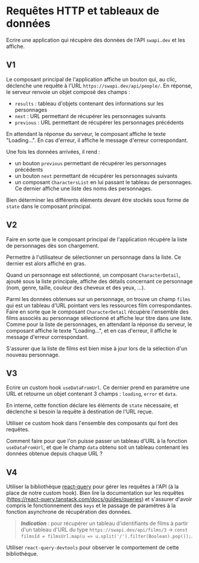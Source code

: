 Requêtes HTTP et tableaux de données
===

Ecrire une application qui récupère des données de l'API `swapi.dev` et les affiche.

V1
---

Le composant principal de l'application affiche un bouton qui, au clic, déclenche une requête à l'URL `https://swapi.dev/api/people/`. En réponse, le serveur renvoie un objet composé des champs :
 - `results` : tableau d'objets contenant des informations sur les personnages
 - `next` : URL permettant de récupérer les personnages suivants
 - `previous` : URL permettant de récupérer les personnages précédents

En attendant la réponse du serveur, le composant affiche le texte "Loading...".
En cas d'erreur, il affiche le message d'erreur correspondant.

Une fois les données arrivées, il rend :
 - un bouton `previous` permettant de récupérer les personnages précédents
 - un bouton `next` permettant de récupérer les personnages suivants
 - un composant `CharactersList` en lui passant le tableau de personnages. Ce dernier affiche une liste des noms des personnages.

Bien déterminer les différents éléments devant être stockés sous forme de `state` dans le composant principal.

V2
---

Faire en sorte que le composant principal de l'application récupère la liste de personnages dès son chargement.

Permettre à l'utilisateur de sélectionner un personnage dans la liste.
Ce dernier est alors affiché en gras.

Quand un personnage est sélectionné, un composant `CharacterDetail`, ajouté sous la liste principale, affiche des détails concernant ce personnage (nom, genre, taille, couleur des cheveux et des yeux, ...).

Parmi les données obtenues sur un personnage, on trouve un champ `films` qui est un tableau d'URL pointant vers les ressources film correspondantes.
Faire en sorte que le composant `CharacterDetail` récupère l'ensemble des films associés au personnage sélectionné et affiche leur titre dans une liste.
Comme pour la liste de personnages, en attendant la réponse du serveur, le composant affiche le texte "Loading...", et en cas d'erreur, il affiche le message d'erreur correspondant.

S'assurer que la liste de films est bien mise à jour lors de la sélection d'un nouveau personnage.

V3
---

Ecrire un custom hook `useDataFromUrl`.
Ce dernier prend en paramètre une URL et retourne un objet contenant 3 champs : `loading`, `error` et `data`.

En interne, cette fonction déclare les éléments de `state` nécessaire, et déclenche si besoin la requête à destination de l'URL reçue.

Utiliser ce custom hook dans l'ensemble des composants qui font des requêtes.

Comment faire pour que l'on puisse passer un tableau d'URL à la fonction `useDataFromUrl`, et que le champ `data` obtenu soit un tableau contenant les données obtenue depuis chaque URL ?

V4
---

Utiliser la bibliothèque [react-query](https://react-query.tanstack.com/) pour gérer les requêtes à l'API (à la place de notre custom hook).
Bien lire la documentation sur les requêtes (https://react-query.tanstack.com/docs/guides/queries) et s'assurer d'avoir compris le fonctionnement des `keys` et le passage de paramètres à la fonction asynchrone de récupération des données.

> ___Indication___ : pour récupérer un tableau d'identifiants de films à partir d'un tableau d'URL du type `https://swapi.dev/api/films/3` -> `const filmsId = filmsUrl.map(u => u.split('/').filter(Boolean).pop());`.

Utiliser `react-query-devtools` pour observer le comportement de cette bibliothèque.
